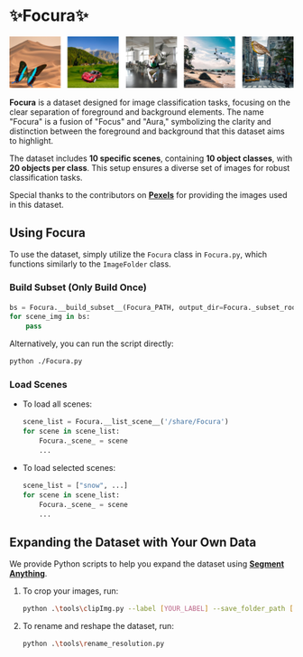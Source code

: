 # ✨Focura✨

<img src="img/README/Focura_sample.png" style="zoom:67%;" />

**Focura** is a dataset designed for image classification tasks, focusing on the clear separation of foreground and background elements. The name "Focura" is a fusion of "Focus" and "Aura," symbolizing the clarity and distinction between the foreground and background that this dataset aims to highlight.

The dataset includes **10 specific scenes**, containing **10 object classes**, with **20 objects per class**. This setup ensures a diverse set of images for robust classification tasks.

Special thanks to the contributors on [**Pexels**](https://www.pexels.com/) for providing the images used in this dataset.

## Using Focura

To use the dataset, simply utilize the `Focura` class in `Focura.py`, which functions similarly to the `ImageFolder` class. 

### Build Subset (Only Build Once)

  ```python
  bs = Focura.__build_subset__(Focura_PATH, output_dir=Focura._subset_root_, export=True)
  for scene_img in bs:
      pass
  ```

  Alternatively, you can run the script directly:

  ```bash
  python ./Focura.py
  ```

### Load Scenes

- To load all scenes:

  ```python
  scene_list = Focura.__list_scene__('/share/Focura')
  for scene in scene_list:
      Focura._scene_ = scene
      ...
  ```

- To load selected scenes:

  ```python
  scene_list = ["snow", ...]
  for scene in scene_list:
      Focura._scene_ = scene
      ...
  ```

## Expanding the Dataset with Your Own Data

We provide Python scripts to help you expand the dataset using [**Segment Anything**](https://segment-anything.com/demo).

1. To crop your images, run:

    ```bash
    python .\tools\clipImg.py --label [YOUR_LABEL] --save_folder_path [YOUR_IMG_PATH]
    ```

2. To rename and reshape the dataset, run:

    ```bash
    python .\tools\rename_resolution.py
    ```
